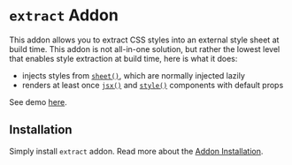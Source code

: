 # `extract` Addon

This addon allows you to extract CSS styles into an external style sheet at build time. This
addon is not all-in-one solution, but rather the lowest level that enables style extraction
at build time, here is what it does:

- injects styles from [`sheet()`](./sheet.md), which are normally injected lazily
- renders at least once [`jsx()`](./jsx.md) and [`style()`](./style.md) components with default props

See demo [here](https://github.com/streamich/nano-css-extract-demo).


## Installation

Simply install `extract` addon. Read more about the [Addon Installation](./Addons.md#addon-installation).
